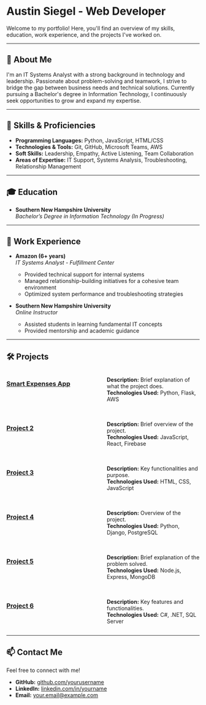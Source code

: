 # Austin Siegel - Web Developer


Welcome to my portfolio! Here, you'll find an overview of my skills, education, work experience, and the projects I've worked on.

---

## 🚀 About Me
I'm an IT Systems Analyst with a strong background in technology and leadership. Passionate about problem-solving and teamwork, I strive to bridge the gap between business needs and technical solutions. Currently pursuing a Bachelor's degree in Information Technology, I continuously seek opportunities to grow and expand my expertise.

---

## 🔧 Skills & Proficiencies
- **Programming Languages:** Python, JavaScript, HTML/CSS
- **Technologies & Tools:** Git, GitHub, Microsoft Teams, AWS
- **Soft Skills:** Leadership, Empathy, Active Listening, Team Collaboration
- **Areas of Expertise:** IT Support, Systems Analysis, Troubleshooting, Relationship Management

---

## 🎓 Education
- **Southern New Hampshire University**  
  *Bachelor’s Degree in Information Technology (In Progress)*

---

## 💼 Work Experience
- **Amazon (6+ years)**  
  *IT Systems Analyst - Fulfillment Center*
  - Provided technical support for internal systems
  - Managed relationship-building initiatives for a cohesive team environment
  - Optimized system performance and troubleshooting strategies

- **Southern New Hampshire University**  
  *Online Instructor*
  - Assisted students in learning fundamental IT concepts
  - Provided mentorship and academic guidance

---

## 🛠️ Projects
<div style="display: grid; grid-template-columns: repeat(2, 1fr); gap: 20px;">

### <a href="https://github.com/yourusername/project1" target="_blank">Smart Expenses App</a>
**Description:** Brief explanation of what the project does.  
**Technologies Used:** Python, Flask, AWS  

### <a href="https://github.com/yourusername/project2" target="_blank">Project 2</a>
**Description:** Brief overview of the project.  
**Technologies Used:** JavaScript, React, Firebase  

### <a href="https://github.com/yourusername/project3" target="_blank">Project 3</a>
**Description:** Key functionalities and purpose.  
**Technologies Used:** HTML, CSS, JavaScript  

### <a href="https://github.com/yourusername/project4" target="_blank">Project 4</a>
**Description:** Overview of the project.  
**Technologies Used:** Python, Django, PostgreSQL  

### <a href="https://github.com/yourusername/project5" target="_blank">Project 5</a>
**Description:** Brief explanation of the problem solved.  
**Technologies Used:** Node.js, Express, MongoDB  

### <a href="https://github.com/yourusername/project6" target="_blank">Project 6</a>
**Description:** Key features and functionalities.  
**Technologies Used:** C#, .NET, SQL Server  

</div>


---

## 📫 Contact Me
Feel free to connect with me!
- **GitHub:** [github.com/yourusername](https://github.com/yourusername)
- **LinkedIn:** [linkedin.com/in/yourname](https://linkedin.com/in/yourname)
- **Email:** your.email@example.com
